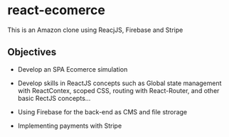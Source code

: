 # react-ecomerce

This is an Amazon clone using ReacjJS, Firebase and Stripe

## Objectives

- Develop an SPA Ecomerce simulation

- Develop skills in ReactJS concepts such as Global state management with ReactContex, scoped CSS, routing with React-Router, and other basic RectJS concepts...

- Using Firebase for the back-end as CMS and file strorage

- Implementing payments with Stripe
